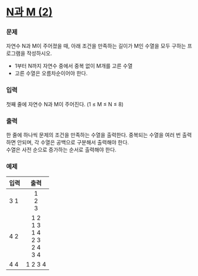 # [N과 M (2)](https://www.acmicpc.net/problem/15650)  
  
### 문제  
  
자연수 N과 M이 주어졌을 때, 아래 조건을 만족하는 길이가 M인 수열을 모두 구하는 프로그램을 작성하시오.  
 - 1부터 N까지 자연수 중에서 중복 없이 M개를 고른 수열  
 - 고른 수열은 오름차순이어야 한다.  
  
### 입력  
  
첫째 줄에 자연수 N과 M이 주어진다. (1 ≤ M ≤ N ≤ 8)  
  
### 출력  
  
한 줄에 하나씩 문제의 조건을 만족하는 수열을 출력한다. 중복되는 수열을 여러 번 출력하면 안되며, 각 수열은 공백으로 구분해서 출력해야 한다.  
수열은 사전 순으로 증가하는 순서로 출력해야 한다.  
  
### 예제  
  
|입력|출력|
|---|:---:|
|3 1|1<br/>2<br/>3|
|4 2|1 2<br/>1 3<br/>1 4<br/>2 3<br/>2 4<br/>3 4|
|4 4|1 2 3 4|